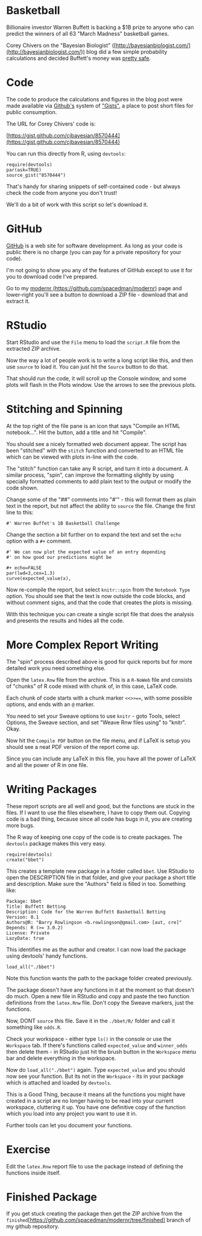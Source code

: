 Basketball
==========

Billionaire investor Warren Buffett is backing a $1B prize to 
anyone who can predict the winners of all 63 "March Madness"
basketball games.

Corey Chivers on the "Bayesian Biologist" ([http://bayesianbiologist.com/](http://bayesianbiologist.com/)) blog did a few simple probability
calculations and decided Buffett's money was [pretty safe](http://bayesianbiologist.com/2014/01/22/whats-warren-buffetts-1-billion-basketball-bet-worth/).

Code
====

The code to produce the calculations and figures in the blog post
were made available via [Github's](http://www.github.com) system
of ["Gists"](https://gist.github.com/), a place to post short files
for public consumption.

The URL for Corey Chivers' code is:

[https://gist.github.com/cjbayesian/8570444](https://gist.github.com/cjbayesian/8570444)

You can run this directly from R, using `devtools`:

```
require(devtools)
par(ask=TRUE)
source_gist("8570444")
```

That's handy for sharing snippets of self-contained code - but always check the
code from anyone you don't trust!

We'll do a bit of work with this script so let's download it.

GitHub
======

[GitHub](http://www.github.com) is a web site for software development. As long as your 
code is public there is no charge (you can pay for a private repository for your code).

I'm not going to show you any of the features of GitHub except to use it for you to download
code I've prepared.

Go to my [modernr (https://github.com/spacedman/modernr)](https://github.com/spacedman/modernr) page and lower-right you'll see a 
button to download a ZIP file - download that and extract it.

RStudio
=======

Start RStudio and use the `File` menu to load the `script.R` file from the extracted ZIP archive.

Now the way a lot of people work is to write a long script like this, and then
use `source` to load it. You can just hit the `Source` button to do that.

That should run the code, it will scroll up the Console window, and some plots will 
flash in the Plots window. Use the arrows to see the previous plots.

Stitching and Spinning
======================

At the top right of the file pane is an icon that says "Compile an
HTML notebook...".  Hit the button, add a title  and hit "Compile".

You should see a nicely formatted web document appear. The 
script has been "stitched" with the `stitch` function and converted to 
an HTML file which can be viewed with plots in-line with the code.

The "stitch" function can take any R script, and turn it into a
document. A similar process, "spin", can improve the formatting
slightly by using specially formatted comments to add plain text to
the output or modify the code shown.

Change some of the "##" comments into "#'" - this will format them as plain
text in the report, but not affect the ability to `source` the file.  Change the 
first line to this:

```
#' Warren Buffet's 1B Basketball Challenge 
```

Change the section a bit further on to expand the text and set the `echo` option with 
a `#+` comment.

```
#' We can now plot the expected value of an entry depending
#' on how good our predictions might be

#+ echo=FALSE
par(lwd=3,cex=1.3)
curve(expected_value(x),
```

Now re-compile the report, but select `knitr::spin` from the `Notebook Type` option. You should see that the text is now outside the code blocks, and without comment signs, and that the code that creates
the plots is missing.

With this technique you can create a single script file that does the analysis and presents
the results and hides all the code.

More Complex Report Writing
===========================

The "spin" process described above is good for quick reports but for more detailed work you need
something else.

Open the `latex.Rnw` file from the archive. This is a `R-NoWeb` file and consists of
"chunks" of R code mixed with chunk of, in this case, LaTeX code.

Each chunk of code starts with a chunk marker `<<>>==`, with some
possible options, and ends with an `@` marker.

You need to set your Sweave options to use `knitr` - goto Tools, select Options, 
the Sweave section, and set "Weave Rnw files using" to  "knitr". Okay.

Now hit the `Compile PDF` button on the file menu, and if LaTeX is setup you should
see a neat PDF version of the report come up.

Since you can include any LaTeX in this file, you have all the power of LaTeX and
all the power of R in one file.

Writing Packages
================

These report scripts are all well and good, but the functions are stuck in the files. If
I want to use the files elsewhere, I have to copy them out. Copying code is a bad thing, because
since all code has bugs in it, you are creating more bugs.

The R way of keeping one copy of the code is to create packages. The `devtools` package
makes this very easy.

```
require(devtools)
create("bbet")
```

This creates a template new package in a folder called `bbet`. Use RStudio to
open the DESCRIPTION file in that folder, and give your package a short title
and description. Make sure the "Authors" field is filled in too. Something like:

```
Package: bbet
Title: Buffett Betting
Description: Code for the Warren Buffett Basketball Betting
Version: 0.1
Authors@R: "Barry Rowlingson <b.rowlingson@gmail.com> [aut, cre]"
Depends: R (>= 3.0.2)
License: Private
LazyData: true
```

This identifies me as the author and creator. I can now load the package
using devtools' handy functions.

```
load_all("./bbet")
```

Note this function wants the path to the package folder created previously. 

The package doesn't have any functions in it at the moment so that doesn't do much. Open
a new file in RStudio and copy and paste the two function definitions from the `latex.Rnw` file.
Don't copy the Sweave markers, just the functions. 

Now, DONT `source` this file. Save it in the `./bbet/R/` folder and call it something like `odds.R`.

Check your workspace - either type `ls()` in the console or use the
`Workspace` tab. If there's functions called `expected_value` and
`winner_odds` then delete them - in RStudio just hit the brush button
in the `Workspace` menu bar and delete everything in the workspace.

Now do `load_all("./bbet")` again. Type `expected_value` and you should now see your function. But
its not in the `Workspace` - its in your package which is attached and loaded by `devtools`.

This is a Good Thing, because it means all the functions you might have created in a script
are no longer having to be read into your current workspace, cluttering it up. You have 
one definitive copy of the function which you load into any project you want to use it in.

Further tools can let you document your functions.

Exercise
========

Edit the `latex.Rnw` report file to use the package instead of defining the functions inside itself.

Finished Package
================

If you get stuck creating the package then get the ZIP archive from the
`finished`[https://github.com/spacedman/modernr/tree/finished] branch of my github repository.

